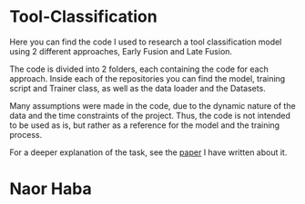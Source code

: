 # Tool-Classification
 
Here you can find the code I used to research a tool classification model using 2 different approaches, Early Fusion and Late Fusion.

The code is divided into 2 folders, each containing the code for each approach.
Inside each of the repositories you can find the model, training script and Trainer class, as well as the data loader and the Datasets.

Many assumptions were made in the code, due to the dynamic nature of the data and the time constraints of the project.
Thus, the code is not intended to be used as is, but rather as a reference for the model and the training process.

For a deeper explanation of the task, see the [paper](https://github.com/NaorHaba/MyDigitalNurse/blob/main/tool_classification/Project%20Report%20-%20Tool%20Classification.pdf) I have written about it.


# Naor Haba